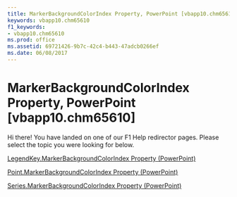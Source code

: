 ```yaml
---
title: MarkerBackgroundColorIndex Property, PowerPoint [vbapp10.chm65610]
keywords: vbapp10.chm65610
f1_keywords:
- vbapp10.chm65610
ms.prod: office
ms.assetid: 69721426-9b7c-42c4-b443-47adcb0266ef
ms.date: 06/08/2017
---
```



# MarkerBackgroundColorIndex Property, PowerPoint [vbapp10.chm65610]

Hi there! You have landed on one of our F1 Help redirector pages. Please select the topic you were looking for below.

[LegendKey.MarkerBackgroundColorIndex Property (PowerPoint)](http://msdn.microsoft.com/library/882d5408-9d75-d452-ea53-1f7f2d575752%28Office.15%29.aspx)

[Point.MarkerBackgroundColorIndex Property (PowerPoint)](http://msdn.microsoft.com/library/357a97f9-d20a-6761-5977-23ee526a277a%28Office.15%29.aspx)

[Series.MarkerBackgroundColorIndex Property (PowerPoint)](http://msdn.microsoft.com/library/18640945-ac4a-c661-46fa-804a66f57502%28Office.15%29.aspx)

